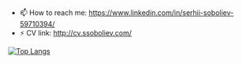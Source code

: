 
- 📫 How to reach me: https://www.linkedin.com/in/serhii-soboliev-59710394/
- ⚡ CV link: http://cv.ssoboliev.com/


[![Top Langs](https://github-readme-stats.vercel.app/api/top-langs/?username=serhii-soboliev&langs_count=12&layout=compact)](https://github.com/anuraghazra/github-readme-stats)

